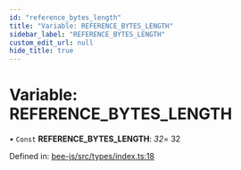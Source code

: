 ```yaml
---
id: "reference_bytes_length"
title: "Variable: REFERENCE_BYTES_LENGTH"
sidebar_label: "REFERENCE_BYTES_LENGTH"
custom_edit_url: null
hide_title: true
---
```


# Variable: REFERENCE\_BYTES\_LENGTH

• `Const` **REFERENCE\_BYTES\_LENGTH**: *32*= 32

Defined in: [bee-js/src/types/index.ts:18](https://github.com/ethersphere/bee-js/blob/8087a81/src/types/index.ts#L18)
